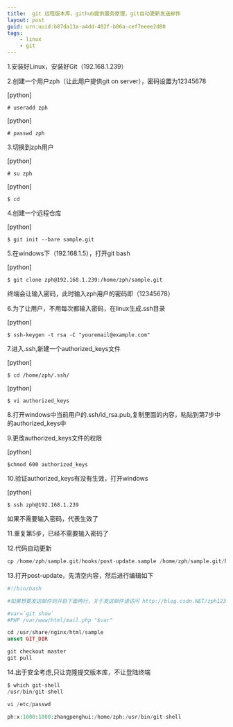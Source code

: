 ```yaml
---
title:  git 远程版本库，github提供服务原理，git自动更新发送邮件
layout: post
guid: urn:uuid:b87da13a-a4dd-402f-b06a-cef7eeee2d80
tags:
    - linux
    - git
---
```

1.安装好Linux，安装好Git（192.168.1.239）

2.创建一个用户zph（让此用户提供git on server），密码设置为12345678

[python] 

    # useradd zph  

[python] 

    # passwd zph  

3.切换到zph用户

[python] 

    # su zph  

[python] 

    $ cd  

4.创建一个远程仓库

[python] 

    $ git init --bare sample.git  


5.在windows下（192.168.1.5），打开git bash

[python] 

    $ git clone zph@192.168.1.239:/home/zph/sample.git  

终端会让输入密码，此时输入zph用户的密码即（12345678）

6.为了让用户，不用每次都输入密码，在linux生成.ssh目录

[python] 

    $ ssh-keygen -t rsa -C "youremail@example.com"  

7.进入.ssh,新建一个authorized_keys文件

[python] 

    $ cd /home/zph/.ssh/  

[python] 

    $ vi authorized_keys  

8.打开windows中当前用户的.ssh/id_rsa.pub,复制里面的内容，粘贴到第7步中的authorized_keys中

9.更改authorized_keys文件的权限

[python] 

    $chmod 600 authorized_keys  

10.验证authorized_keys有没有生效，打开windows

[python] 

    $ ssh zph@192.168.1.239  

如果不需要输入密码，代表生效了

11.重复第5步，已经不需要输入密码了

12.代码自动更新
```php
cp /home/zph/sample.git/hooks/post-update.sample /home/zph/sample.git/hooks/post-update
```
13.打开post-update，先清空内容，然后进行编辑如下
```php
#!/bin/bash

#如果想要发送邮件则开启下面两行，关于发送邮件请访问 http://blog.csdn.NET/zph1234/article/details/50509885

#var=`git show`
#PHP /var/www/html/mail.php "$var"

cd /usr/share/nginx/html/sample
unset GIT_DIR

git checkout master
git pull
```
14.出于安全考虑,只让克隆提交版本库，不让登陆终端
```php
$ which git-shell
/usr/bin/git-shell

vi /etc/passwd

ph:x:1000:1000:zhangpenghui:/home/zph:/usr/bin/git-shell

```
